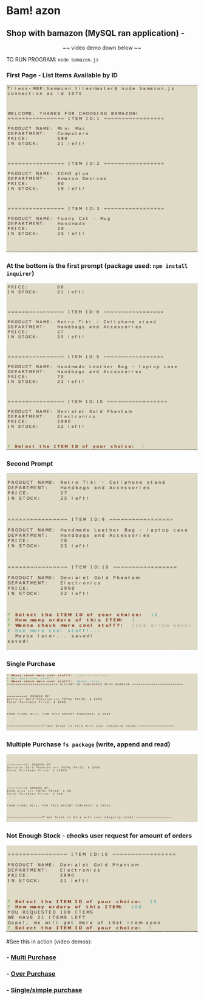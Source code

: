 # Bam! azon
## Shop with bamazon (MySQL ran application) - 

<center>~~ video demo down below ~~</center>


TO RUN PROGRAM: ````node bamazon.js```` 

### First Page - List Items Available by ID
![First Display](https://raw.githubusercontent.com/IamGiel/bamazon/master/images/first%20display.png)

### At the bottom is the first prompt (package used: ```npm install inquirer```)
![First Display](https://raw.githubusercontent.com/IamGiel/bamazon/master/images/first%20prompt.png)

### Second Prompt
![First Display](https://raw.githubusercontent.com/IamGiel/bamazon/master/images/second%20prompt.png)

### Single Purchase
![First Display](https://raw.githubusercontent.com/IamGiel/bamazon/master/images/single%20purchase.png)

### Multiple Purchase ```fs package``` (write, append and read)
![First Display](https://raw.githubusercontent.com/IamGiel/bamazon/master/images/multiple%20purchase.png)

### Not Enough Stock - checks user request for amount of orders
![First Display](https://raw.githubusercontent.com/IamGiel/bamazon/master/images/notEnough.png)

#See this in action (video demos):
### - [Multi Purchase](https://youtu.be/q0u5uPL33Tg)
### - [Over Purchase](https://youtu.be/G5wBQ0PMWkU)
### - [Single/simple purchase](https://youtu.be/iaeUgSu-rFs)


